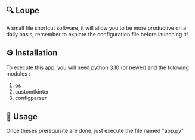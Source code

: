 ## 🔍 Loupe
A small file shortcut software, it will allow you to be more productive on a daily basis, remember to explore the configuration file before launching it!

## ⚙️ Installation
To execute this app, you will need python 3.10 (or newer) and the folowing modules :
1) os
2) customtkinter
3) configparser

## 🚀 Usage
Once theses prerequisite are done, just execute the file named "app.py"
